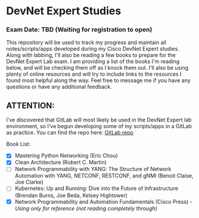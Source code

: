 # DevNet Expert Studies
### Exam Date: TBD (Waiting for registration to open)

This repository will be used to track my progress and maintain all notes/scripts/apps developed during my Cisco DevNet Expert studies.
Along with labbing, I'll also be reading a few books to prepare for the DevNet Expert Lab exam. I am providing a list of the books I'm 
reading below, and will be checking them off as I knock them out. I'll also be using plenty of online resources and will try to include 
links to the resources I found most helpful along the way. Feel free to message me if you have any questions or have any additional 
feedback.

## ATTENTION:
I've discovered that GitLab will most likely be used in the DevNet Expert lab environment, so I've begun developing some of my scripts/apps in a GitLab as practice. You can find the repo here: [GitLab repo](https://gitlab.com/dannywade/devnet-expert)

Book List:
- [x] Mastering Python Networking (Eric Chou)
- [x] Clean Architecture (Robert C. Martin)
- [ ] Network Programmability with YANG: The Structure of Network Automation with YANG, NETCONF, RESTCONF, and gNMI (Benoit Claise, Joe Clarke)
- [ ] Kubernetes: Up and Running: Dive into the Future of Infrastructure (Brendan Burns, Joe Beda, Kelsey Hightower)
- [x] Network Programmability and Automation Fundamentals (Cisco Press) - *Using only for reference (not reading completely through)*
